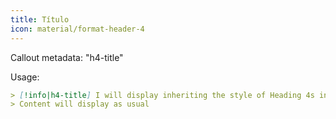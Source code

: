 ```yaml
---
title: Título
icon: material/format-header-4
---
```


Callout metadata: "h4-title"

Usage:

```md
> [!info|h4-title] I will display inheriting the style of Heading 4s in this theme
> Content will display as usual
```

